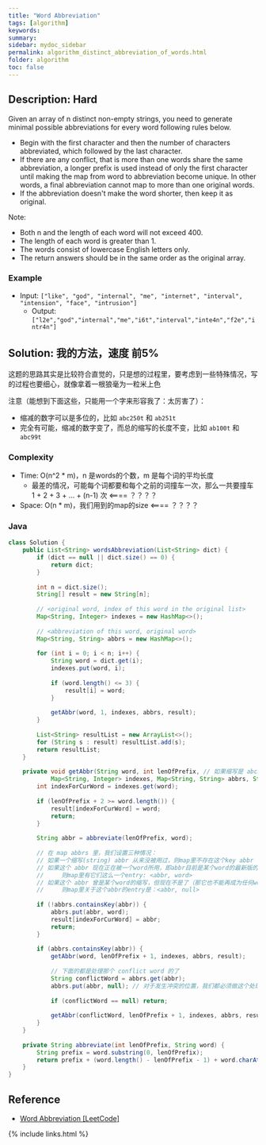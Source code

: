 ```yaml
---
title: "Word Abbreviation"
tags: [algorithm]
keywords:
summary:
sidebar: mydoc_sidebar
permalink: algorithm_distinct_abbreviation_of_words.html
folder: algorithm
toc: false
---
```


## Description: Hard
Given an array of n distinct non-empty strings, you need to generate minimal possible abbreviations for every word following rules below.
* Begin with the first character and then the number of characters abbreviated, which followed by the last character.
* If there are any conflict, that is more than one words share the same abbreviation, a longer prefix is used instead of only the first character until making the map from word to abbreviation become unique. In other words, a final abbreviation cannot map to more than one original words.
* If the abbreviation doesn't make the word shorter, then keep it as original.

Note:
* Both n and the length of each word will not exceed 400.
* The length of each word is greater than 1.
* The words consist of lowercase English letters only.
* The return answers should be in the same order as the original array.

### Example
* Input: `["like", "god", "internal", "me", "internet", "interval", "intension", "face", "intrusion"]`
  * Output: `["l2e","god","internal","me","i6t","interval","inte4n","f2e","intr4n"]`

## Solution: 我的方法，速度 前5%
这题的思路其实是比较符合直觉的，只是想的过程里，要考虑到一些特殊情况，写的过程也要细心，就像拿着一根狼毫为一粒米上色

注意（能想到下面这些，只能用一个字来形容我了：太厉害了）：
* 缩减的数字可以是多位的，比如 `abc250t` 和 `ab251t`
* 完全有可能，缩减的数字变了，而总的缩写的长度不变，比如 `ab100t` 和 `abc99t`

### Complexity
* Time: O(n^2 * m)，n 是words的个数，m 是每个词的平均长度
  * 最差的情况，可能每个词都要和每个之前的词撞车一次，那么一共要撞车 1 + 2 + 3 + ... + (n-1) 次 <==== ？？？？
* Space: O(n * m)，我们用到的map的size <==== ？？？？

### Java
```java
class Solution {
    public List<String> wordsAbbreviation(List<String> dict) {
        if (dict == null || dict.size() == 0) {
            return dict;
        }
        
        int n = dict.size();
        String[] result = new String[n];
        
        // <original word, index of this word in the original list>
        Map<String, Integer> indexes = new HashMap<>();
        
        // <abbreviation of this word, original word>
        Map<String, String> abbrs = new HashMap<>();
        
        for (int i = 0; i < n; i++) {
            String word = dict.get(i);
            indexes.put(word, i);
            
            if (word.length() <= 3) {
                result[i] = word;
            }
            
            getAbbr(word, 1, indexes, abbrs, result);
        }
        
        List<String> resultList = new ArrayList<>();
        for (String s : result) resultList.add(s);
        return resultList;
    }
    
    private void getAbbr(String word, int lenOfPrefix, // 如果缩写是 abc3e，那么 prefix 就是 abc
            Map<String, Integer> indexes, Map<String, String> abbrs, String[] result) {
        int indexForCurWord = indexes.get(word);
        
        if (lenOfPrefix + 2 >= word.length()) {
            result[indexForCurWord] = word;
            return;
        }
        
        String abbr = abbreviate(lenOfPrefix, word);
        
        // 在 map abbrs 里，我们设置三种情况：
        // 如果一个缩写(string) abbr 从来没被用过，则map里不存在这个key abbr
        // 如果这个 abbr 现在正在被一个word所用，即abbr目前是某个word的最新版的缩写，
        //     则map里有它们这么一个entry: <abbr, word>
        // 如果这个 abbr 曾是某个word的缩写，但现在不是了（那它也不能再成为任何word的缩写，否则必会有歧义），
        //     则map里关于这个abbr的entry是：<abbr, null>
        
        if (!abbrs.containsKey(abbr)) {
            abbrs.put(abbr, word);
            result[indexForCurWord] = abbr;
            return;
        }
        
        if (abbrs.containsKey(abbr)) {
            getAbbr(word, lenOfPrefix + 1, indexes, abbrs, result);
            
            // 下面的都是处理那个 conflict word 的了
            String conflictWord = abbrs.get(abbr);
            abbrs.put(abbr, null); // 对于发生冲突的位置，我们都必须做这个处理
            
            if (conflictWord == null) return;
            
            getAbbr(conflictWord, lenOfPrefix + 1, indexes, abbrs, result);
        }
    }
    
    private String abbreviate(int lenOfPrefix, String word) {
        String prefix = word.substring(0, lenOfPrefix);
        return prefix + (word.length() - lenOfPrefix - 1) + word.charAt(word.length() - 1);
    }
}
```

## Reference
* [Word Abbreviation [LeetCode]](https://leetcode.com/problems/word-abbreviation/description/)

{% include links.html %}
